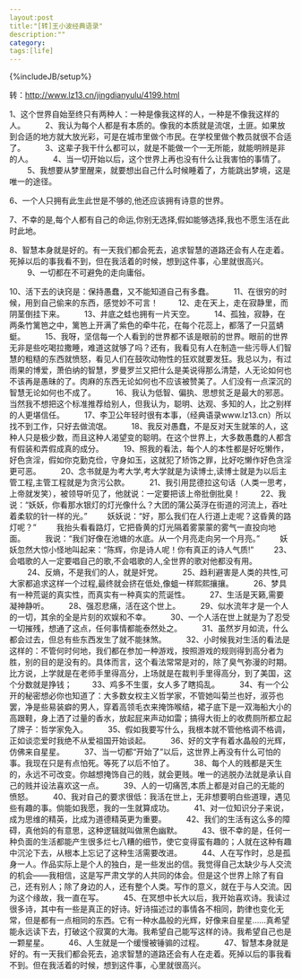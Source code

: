 ```yaml
---
layout:post
title:"[转]王小波经典语录"
description:""
category:
tags:[life]
---
```

{%includeJB/setup%}

转：http://www.lz13.cn/jingdianyulu/4199.html

1、这个世界自始至终只有两种人：一种是像我这样的人，一种是不像我这样的人。
　　
2、我认为每个人都是有本质的。像我的本质就是流氓，土匪。如果放到合适的地方就大放光彩，可是在城市里做个市民。在学校里做个教员就很不合适了。
　　
3、这辈子我干什么都可以，就是不能做一个一无所能，就能明辨是非的人。
　　
4、当一切开始以后，这个世界上再也没有什么让我害怕的事情了。
　　
5、我想要从梦里醒来，就要想出自己什么时候睡着了，方能跳出梦境，这是唯一的途径。

6、一个人只拥有此生此世是不够的,他还应该拥有诗意的世界。

7、不幸的是,每个人都有自己的命运,你别无选择,假如能够选择,我也不愿生活在此时此地。

8、智慧本身就是好的。有一天我们都会死去，追求智慧的道路还会有人在走着。死掉以后的事我看不到，但在我活着的时候，想到这件事，心里就很高兴。
　　
9、一切都在不可避免的走向庸俗。

10、活下去的诀窍是：保持愚蠢，又不能知道自己有多蠢。
　　
11、在很穷的时候，用到自己偷来的东西，感觉妙不可言！
　　
12、走在天上，走在寂静里，而阴茎倒挂下来。
　　
13、井底之蛙也拥有一片天空。
　　
14、孤独，寂静，在两条竹篱笆之中，篱笆上开满了紫色的牵牛花，在每个花蕊上，都落了一只蓝蜻蜓。
　　
15、我呀，坚信每一个人看到的世界都不该是眼前的世界。眼前的世界无非是些吃喝拉撒睡，难道这就够了吗？还有，我看见有人在制造一些污辱人们智慧的粗糙的东西就愤怒，看见人们在鼓吹动物性的狂欢就要发狂。我总以为，有过雨果的博爱，萧伯纳的智慧，罗曼罗兰又把什么是美说得那么清楚，人无论如何也不该再是愚昧的了。肉麻的东西无论如何也不应该被赞美了。人们没有一点深沉的智慧无论如何也不成了。
　　
16、我认为低智、偏执、思想贫乏是最大的邪恶。当然我不想把这个标准推荐给别人，但我认为，聪明、达观、多知的人，比之别样的人更堪信任。
　　
17、李卫公年轻时很有本事，（经典语录www.lz13.cn）所以找不到工作，只好去做流氓。
　　
18、我反对愚蠢，不是反对天生就笨的人，这种人只是极少数，而且这种人渴望变的聪明。在这个世界上，大多数愚蠢的人都含有假装和弄假成真的成分。
　　
19、照我的看法，每个人的本性都是好吃懒作，好色贪淫，假如你克勤克俭，守身如玉，这就犯了矫饰之罪，比好吃懒作好色贪淫更可恶。
　　
20、念书就是为考大学,考大学就是为读博士,读博士就是为以后主管工程,主管工程就是为贪污公款。
　　
21、我引用昆德拉这句话（人类一思考，上帝就发笑），被领导听见了，他就说：一定要把该上帝批倒批臭！
　　
22、我说：“妖妖，你看那水银灯的灯光像什么？大团的蒲公英浮在街道的河流上，吞吐着柔软的针一样的光。”
　　
妖妖说：“好，那么我们在人行道上走呢？这昏黄的路灯呢？”
　　
我抬头看看路灯，它把昏黄的灯光隔着雾蒙蒙的雾气一直投向地面。
　　
我说：“我们好像在池塘的水底。从一个月亮走向另一个月亮。”
　　
妖妖忽然大惊小怪地叫起来：“陈辉，你是诗人呢！你有真正的诗人气质!”
　　
23、会唱歌的人一定要唱自己的歌,不会唱歌的人,全世界的歌对他都没有用。
　　
24、反熵，不是我们的人，就是奸党。
　　
25、趋利避害是人类的共性,可大家都追求这样一个过程,最终就会挤在低处,像蛆一样熙熙攘攘。
　　
26、梦具有一种荒诞的真实性，而真实有一种真实的荒诞性。
　　
27、生活是天籁,需要凝神静听。
　　
28、强忍悲痛，活在这个世上。
　　
29、似水流年才是一个人的一切，其余的全是片刻的欢娱和不幸。
　　
30、一个人活在世上就是为了忍受一切摧残，想通了这点，任何事情都能泰然处之。
　　
31、虽然岁月如流，什么都会过去，但总有些东西发生了就不能抹煞。
　　
32、小时候我对生活的看法是这样的：不管何时何地，我们都在参加一种游戏，按照游戏的规则得到高分者为胜，别的目的是没有的。具体而言，这个看法常常是对的，除了臭气弥漫的时期。比方说，上学就是在老师手里得高分，上场就是在裁判手里得高分，到了美国，这个分数就是挣钱；
　　
33、鸡多不生蛋，女人多了瞎捣乱。
　　
34、有一个公开的秘密想必你也知道了：大多数女权主义哲学家，不管她叫菊兰也好，淑芬也罢，净是些易装癖的男人，穿着高领毛衣来掩饰喉结，裙子底下是一双海船大小的高跟鞋，身上洒了过量的香水，放起屁来声动如雷；搞得大街上的收费厕所都立起了牌子：哲学家免入。
　　
35、假如我要写什么，我根本就不管他格调不格调，正如谈恋爱时我绝不从爱祖国开始谈起。
　　
36、好的文字有着水晶般的光辉，仿佛来自星星。
　　
37、当一切都“开始了”以后，这世界上再没有什么可怕的事。我现在只是有点怕死。等死了以后不怕了。
　　
38、每个人的贱都是天生的，永远不可改变。你越想掩饰自己的贱，就会更贱。唯一的逃脱办法就是承认自己的贱并设法喜欢这一点。
　　
39、人的一切痛苦,本质上都是对自己的无能的愤怒。
　　
40、我对自己的要求很低：我活在世上，无非想要明白些道理，遇见些有趣的事。倘能如我愿，我的一生就算成功。
　　
41、对一位知识分子来说，成为思维的精英，比成为道德精英更为重要。
　　
42、我们的生活有这么多的障碍，真他妈的有意思，这种逻辑就叫做黑色幽默。
　　
43、很不幸的是，任何一种负面的生活都能产生很多烂七八糟的细节，使它变得蛮有趣的；人就在这种有趣中沉沦下去，从根本上忘记了这种生活需要改进。
　　
44、人在写作时，总是孤身一人。作品实际上是个人的独白，是一些发出的信。我觉得自己太缺少与人交流的机会——我相信，这是写严肃文学的人共同的体会。但是这个世界上除了有自己，还有别人；除了身边的人，还有整个人类。写作的意义，就在于与人交流。因为这个缘故，我一直在写。
　　
45、在冥想中长大以后，我开始喜欢诗。我读过很多诗，其中有一些是真正的好诗。好诗描述过的事情各不相同，韵律也变化无常，但是都有一点相同的东西。它有一种水晶般的光辉，好像来自星星……真希望能永远读下去，打破这个寂寞的大海。我希望自己能写这样的诗。我希望自己也是一颗星星。
　　
46、人生就是一个缓慢被锤骟的过程。
　　
47、智慧本身就是好的。有一天我们都会死去，追求智慧的道路还会有人在走着。死掉以后的事我看不到。但在我活着的时候，想到这件事，心里就很高兴。


